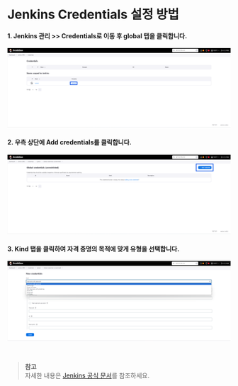 # Jenkins Credentials 설정 방법

#### 1. Jenkins 관리 >> Credentials로 이동 후 global 탭을 클릭합니다.

![credentials-1](./images/credentials-1.png)

#### 2. 우측 상단에 Add credentials를 클릭합니다.

![credentials-2](images/credentials-2.png)

#### 3. Kind 탭을 클릭하여 자격 증명의 목적에 맞게 유형을 선택합니다.

![credentials-3](images/credentials-3.png)

<br/>

> **참고** <br/>
> 자세한 내용은 [Jenkins 공식 문서](https://www.jenkins.io/doc/book/using/using-credentials/)를 참조하세요.

